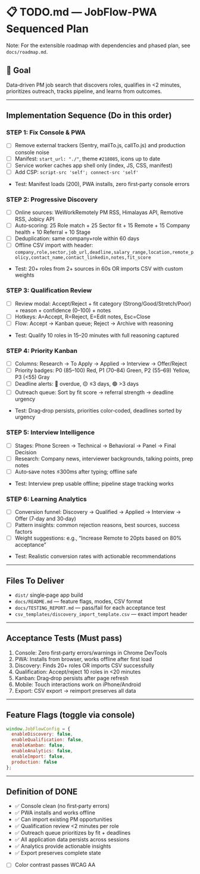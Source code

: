 # 📋 TODO.md — JobFlow-PWA Sequenced Plan

Note: For the extensible roadmap with dependencies and phased plan, see `docs/roadmap.md`.

## 🎯 Goal
Data‑driven PM job search that discovers roles, qualifies in <2 minutes, prioritizes outreach, tracks pipeline, and learns from outcomes.

---

## Implementation Sequence (Do in this order)

### STEP 1: Fix Console & PWA
- [ ] Remove external trackers (Sentry, mailTo.js, callTo.js) and production console noise
- [ ] Manifest: `start_url: "./"`, theme `#218085`, icons up to date
- [ ] Service worker caches app shell only (index, JS, CSS, manifest)
- [ ] Add CSP: `script-src 'self'; connect-src 'self'`
- Test: Manifest loads (200), PWA installs, zero first‑party console errors

### STEP 2: Progressive Discovery
- [ ] Online sources: WeWorkRemotely PM RSS, Himalayas API, Remotive RSS, Jobicy API
- [ ] Auto‑scoring: 25 Role match + 25 Sector fit + 15 Remote + 15 Company health + 10 Referral + 10 Stage
- [ ] Deduplication: same company+role within 60 days
- [ ] Offline CSV import with header: `company,role,sector,job_url,deadline,salary_range,location,remote_policy,contact_name,contact_linkedin,notes,fit_score`
- Test: 20+ roles from 2+ sources in 60s OR imports CSV with custom weights

### STEP 3: Qualification Review
- [ ] Review modal: Accept/Reject + fit category (Strong/Good/Stretch/Poor) + reason + confidence (0–100) + notes
- [ ] Hotkeys: A=Accept, R=Reject, E=Edit notes, Esc=Close
- [ ] Flow: Accept → Kanban queue; Reject → Archive with reasoning
- Test: Qualify 10 roles in 15–20 minutes with full reasoning captured

### STEP 4: Priority Kanban
- [ ] Columns: Research → To Apply → Applied → Interview → Offer/Reject
- [ ] Priority badges: P0 (85–100) Red, P1 (70–84) Green, P2 (55–69) Yellow, P3 (<55) Gray
- [ ] Deadline alerts: 🔴 overdue, 🟡 ≤3 days, 🟢 >3 days
- [ ] Outreach queue: Sort by fit score → referral strength → deadline urgency
- Test: Drag‑drop persists, priorities color‑coded, deadlines sorted by urgency

### STEP 5: Interview Intelligence
- [ ] Stages: Phone Screen → Technical → Behavioral → Panel → Final Decision
- [ ] Research: Company news, interviewer backgrounds, talking points, prep notes
- [ ] Auto‑save notes ≤300ms after typing; offline safe
- Test: Interview prep usable offline; pipeline stage tracking works

### STEP 6: Learning Analytics
- [ ] Conversion funnel: Discovery → Qualified → Applied → Interview → Offer (7‑day and 30‑day)
- [ ] Pattern insights: common rejection reasons, best sources, success factors
- [ ] Weight suggestions: e.g., “Increase Remote to 20pts based on 80% acceptance”
- Test: Realistic conversion rates with actionable recommendations

---

## Files To Deliver
- `dist/` single‑page app build
- `docs/README.md` — feature flags, modes, CSV format
- `docs/TESTING_REPORT.md` — pass/fail for each acceptance test
- `csv_templates/discovery_import_template.csv` — exact import header

---

## Acceptance Tests (Must pass)
1. Console: Zero first‑party errors/warnings in Chrome DevTools
2. PWA: Installs from browser, works offline after first load
3. Discovery: Finds 20+ roles OR imports CSV successfully
4. Qualification: Accept/reject 10 roles in <20 minutes
5. Kanban: Drag‑drop persists after page refresh
6. Mobile: Touch interactions work on iPhone/Android
7. Export: CSV export → reimport preserves all data

---

## Feature Flags (toggle via console)
```javascript
window.JobFlowConfig = {
  enableDiscovery: false,
  enableQualification: false,
  enableKanban: false,
  enableAnalytics: false,
  enableImport: false,
  production: false
};
```

---

## Definition of DONE
- ✅ Console clean (no first‑party errors)
- ✅ PWA installs and works offline
- ✅ Can import existing PM opportunities
- ✅ Qualification review <2 minutes per role
- ✅ Outreach queue prioritizes by fit + deadlines
- ✅ All application data persists across sessions
- ✅ Analytics provide actionable insights
- ✅ Export preserves complete state

- [ ] Color contrast passes WCAG AA  
